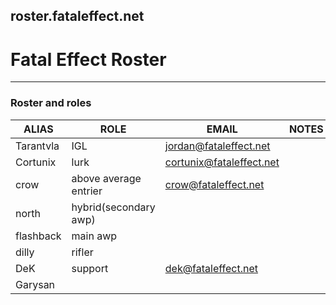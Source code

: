roster.fataleffect.net
--------------------------------------------------------------------------------

# Fatal Effect Roster
--------------------------------------------------------------------------------

### Roster and roles




|ALIAS           |ROLE                           |EMAIL                        |NOTES   |
|----------------|-------------------------------|-----------------------------|--------|
|Tarantvla       |  IGL                          | jordan@fataleffect.net      |        |
|Cortunix        |  lurk                         | cortunix@fataleffect.net    |        |
|crow            |  above average entrier        | crow@fataleffect.net        |        |
|north           |  hybrid(secondary awp)        |                             |        |
|flashback       |  main awp                     |                             |        |
|dilly           |  rifler                       |                             |        |
|DeK             |  support                      | dek@fataleffect.net         |        |
|Garysan         |                               |                             |        |



